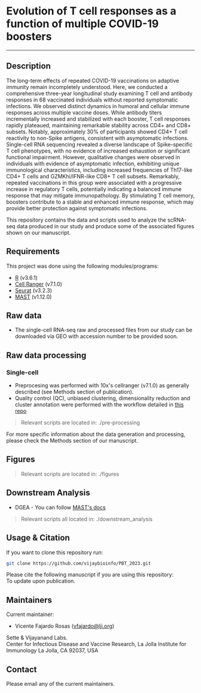 # Evolution of T cell responses as a function of multiple COVID-19 boosters
------------

Description
------------

The long-term effects of repeated COVID-19 vaccinations on adaptive immunity remain incompletely understood. Here, we conducted a comprehensive three-year longitudinal study examining T cell and antibody responses in 68 vaccinated individuals without reported symptomatic infections. We observed distinct dynamics in humoral and cellular immune responses across multiple vaccine doses. While antibody titers incrementally increased and stabilized with each booster, T cell responses rapidly plateaued, maintaining remarkable stability across CD4+ and CD8+ subsets. Notably, approximately 30% of participants showed CD4+ T cell reactivity to non-Spike antigens, consistent with asymptomatic infections. Single-cell RNA sequencing revealed a diverse landscape of Spike-specific T cell phenotypes, with no evidence of increased exhaustion or significant functional impairment. However, qualitative changes were observed in individuals with evidence of asymptomatic infection, exhibiting unique immunological characteristics, including increased frequencies of Th17-like CD4+ T cells and GZMKhi/IFNR-like CD8+ T cell subsets. Remarkably, repeated vaccinations in this group were associated with a progressive increase in regulatory T cells, potentially indicating a balanced immune response that may mitigate immunopathology. By stimulating T cell memory, boosters contribute to a stable and enhanced immune response, which may provide better protection against symptomatic infections.

This repository contains the data and scripts used to analyze the scRNA-seq data produced in our study and produce some of the associated figures shown on our manuscript.

Requirements
------------

This project was done using the following modules/programs:

* [R](https://cran.r-project.org/) (v3.6.1)
* [Cell Ranger](https://support.10xgenomics.com/single-cell-gene-expression/software/pipelines/latest/what-is-cell-ranger) (v7.1.0)
* [Seurat](https://satijalab.org/seurat) (v3.2.3)
* [MAST](https://github.com/RGLab/MAST) (v1.12.0)

Raw data
------------
* The single-cell RNA-seq raw and processed files from our study can be downloaded via GEO with accession number to be provided soon.

Raw data processing  
------------

### Single-cell
* Preprocesing was performed with 10x's cellranger (v7.1.0) as generally described (see Methods section of publication).
* Quality control (QC), unbiased clustering, dimensionality reduction and cluster annotation were performed with the workflow detailed in [this repo](https://github.com/VicenteFR/Seurat-based_scRNA-seq_Analysis_v2.3)

> Relevant scripts are located in: ./pre-processing  

For more specific information about the data generation and processing, please check the Methods section of our manuscript.  

Figures
------------
> Relevant scripts are located in: ./figures


Downstream Analysis
------------
* DGEA - You can follow [MAST's docs](https://github.com/RGLab/MAST)
> Relevant scripts all located in: ./downstream_analysis


Usage & Citation
--------------

If you want to clone this repository run:
```bash
git clone https://github.com/vijaybioinfo/PBT_2023.git
```
Please cite the following manuscript if you are using this repository:  
To update upon publication.

Maintainers
-----------

Current maintainer:
* Vicente Fajardo Rosas (vfajardo@lji.org) 

Sette & Vijayanand Labs.  
Center for Infectious Disease and Vaccine Research, La Jolla Institute for Immunology La Jolla, CA 92037, USA


Contact
-----------
Please email any of the current maintainers.
